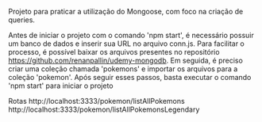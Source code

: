 Projeto para praticar a utilização do Mongoose, com foco na criação de queries.

Antes de iniciar o projeto com o comando 'npm start', é necessário possuir um banco de dados e inserir sua URL no arquivo conn.js. Para facilitar o processo, é possível baixar os arquivos presentes no repositório https://github.com/renanpallin/udemy-mongodb. Em seguida, é preciso criar uma coleção chamada 'pokemons' e importar os arquivos para a coleção 'pokemon'. Após seguir esses passos, basta executar o comando 'npm start' para iniciar o projeto

Rotas
    http://localhost:3333/pokemon/listAllPokemons
    http://localhost:3333/pokemon/listAllPokemonsLegendary